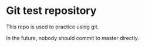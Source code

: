 # Git test repository

This repo is used to practice using git.

In the future, nobody should commit to master directly.


